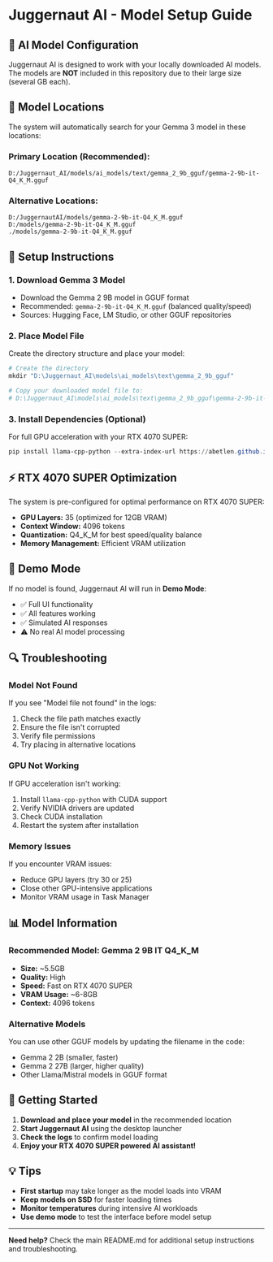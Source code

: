 # Juggernaut AI - Model Setup Guide

## 🤖 AI Model Configuration

Juggernaut AI is designed to work with your locally downloaded AI models. The models are **NOT** included in this repository due to their large size (several GB each).

## 📁 Model Locations

The system will automatically search for your Gemma 3 model in these locations:

### Primary Location (Recommended):
```
D:/Juggernaut_AI/models/ai_models/text/gemma_2_9b_gguf/gemma-2-9b-it-Q4_K_M.gguf
```

### Alternative Locations:
```
D:/JuggernautAI/models/gemma-2-9b-it-Q4_K_M.gguf
D:/models/gemma-2-9b-it-Q4_K_M.gguf
./models/gemma-2-9b-it-Q4_K_M.gguf
```

## 🔧 Setup Instructions

### 1. Download Gemma 3 Model
- Download the Gemma 2 9B model in GGUF format
- Recommended: `gemma-2-9b-it-Q4_K_M.gguf` (balanced quality/speed)
- Sources: Hugging Face, LM Studio, or other GGUF repositories

### 2. Place Model File
Create the directory structure and place your model:
```powershell
# Create the directory
mkdir "D:\Juggernaut_AI\models\ai_models\text\gemma_2_9b_gguf"

# Copy your downloaded model file to:
# D:\Juggernaut_AI\models\ai_models\text\gemma_2_9b_gguf\gemma-2-9b-it-Q4_K_M.gguf
```

### 3. Install Dependencies (Optional)
For full GPU acceleration with your RTX 4070 SUPER:
```powershell
pip install llama-cpp-python --extra-index-url https://abetlen.github.io/llama-cpp-python/whl/cu121
```

## ⚡ RTX 4070 SUPER Optimization

The system is pre-configured for optimal performance on RTX 4070 SUPER:
- **GPU Layers:** 35 (optimized for 12GB VRAM)
- **Context Window:** 4096 tokens
- **Quantization:** Q4_K_M for best speed/quality balance
- **Memory Management:** Efficient VRAM utilization

## 🎯 Demo Mode

If no model is found, Juggernaut AI will run in **Demo Mode**:
- ✅ Full UI functionality
- ✅ All features working
- ✅ Simulated AI responses
- ⚠️ No real AI model processing

## 🔍 Troubleshooting

### Model Not Found
If you see "Model file not found" in the logs:
1. Check the file path matches exactly
2. Ensure the file isn't corrupted
3. Verify file permissions
4. Try placing in alternative locations

### GPU Not Working
If GPU acceleration isn't working:
1. Install `llama-cpp-python` with CUDA support
2. Verify NVIDIA drivers are updated
3. Check CUDA installation
4. Restart the system after installation

### Memory Issues
If you encounter VRAM issues:
- Reduce GPU layers (try 30 or 25)
- Close other GPU-intensive applications
- Monitor VRAM usage in Task Manager

## 📊 Model Information

### Recommended Model: Gemma 2 9B IT Q4_K_M
- **Size:** ~5.5GB
- **Quality:** High
- **Speed:** Fast on RTX 4070 SUPER
- **VRAM Usage:** ~6-8GB
- **Context:** 4096 tokens

### Alternative Models
You can use other GGUF models by updating the filename in the code:
- Gemma 2 2B (smaller, faster)
- Gemma 2 27B (larger, higher quality)
- Other Llama/Mistral models in GGUF format

## 🚀 Getting Started

1. **Download and place your model** in the recommended location
2. **Start Juggernaut AI** using the desktop launcher
3. **Check the logs** to confirm model loading
4. **Enjoy your RTX 4070 SUPER powered AI assistant!**

## 💡 Tips

- **First startup** may take longer as the model loads into VRAM
- **Keep models on SSD** for faster loading times
- **Monitor temperatures** during intensive AI workloads
- **Use demo mode** to test the interface before model setup

---

**Need help?** Check the main README.md for additional setup instructions and troubleshooting.

